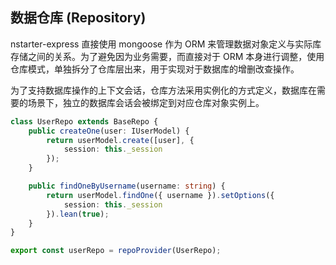## 数据仓库 (Repository)

nstarter-express 直接使用 mongoose 作为 ORM 来管理数据对象定义与实际库存储之间的关系。为了避免因为业务需要，而直接对于 ORM 本身进行调整，使用仓库模式，单独拆分了仓库层出来，用于实现对于数据库的增删改查操作。

为了支持数据库操作的上下文会话，仓库方法采用实例化的方式定义，数据库在需要的场景下，独立的数据库会话会被绑定到对应仓库对象实例上。

```typescript
class UserRepo extends BaseRepo {
    public createOne(user: IUserModel) {
        return userModel.create([user], {
            session: this._session
        });
    }

    public findOneByUsername(username: string) {
        return userModel.findOne({ username }).setOptions({
            session: this._session
        }).lean(true);
    }
}

export const userRepo = repoProvider(UserRepo);
```
